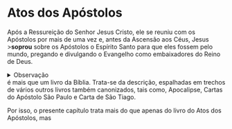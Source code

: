 # Atos dos Apóstolos

Após a Ressureição do Senhor Jesus Cristo, ele se reuniu com os Apóstolos por mais de uma vez e, antes da Ascensão aos Céus, Jesus >**soprou** sobre os Apóstolos o Espírito Santo para que eles fossem pelo mundo, pregando e divulgando o Evangelho como embaixadores do Reino de Deus.

<details>
<summary> Observação </summary>
Observe que a palavra hebraica para Sopro é Ruach que é a mesma palavra usada para designar vento, respiração e espírito.  Por isso, o sopro de Jesus (que é Deus) é o Espírito Santo.
</details>
é mais que um livro da Bíblia.  Trata-se da descrição, espalhadas em trechos de vários outros livros também canonizados, tais como, Apocalipse, Cartas do Apóstolo São Paulo e Carta de São Tiago.


Por isso, o presente capítulo trata mais do que apenas do livro do Atos dos Apóstolos, mas 


